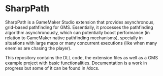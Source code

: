 # SharpPath
SharpPath is  a GameMaker Studio extension that provides asynchronous, grid-based pathfinding for GMS.  Essentially, it processes the pathfinding algorithm asynchronously, which can potentially boost performance (in relation to GameMaker native pathfinding mechanisms), specially in situations with large maps or many concurrent executions (like when many enemies are chasing the player).

This repository contains the DLL code, the extension files as well as a GMS example project with basic functionalities. Documentation is a work in progress but some of it can be found in /docs.
